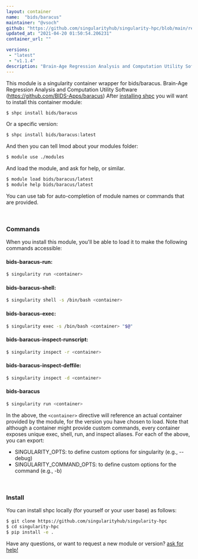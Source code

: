```yaml
---
layout: container
name:  "bids/baracus"
maintainer: "@vsoch"
github: "https://github.com/singularityhub/singularity-hpc/blob/main/registry/bids/baracus/container.yaml"
updated_at: "2021-04-20 01:50:54.206231"
container_url: ""

versions:
 - "latest"
 - "v1.1.4"
description: "Brain-Age Regression Analysis and Computation Utility Software (https://github.com/BIDS-Apps/baracus)"
---
```


This module is a singularity container wrapper for bids/baracus.
Brain-Age Regression Analysis and Computation Utility Software (https://github.com/BIDS-Apps/baracus)
After [installing shpc](#install) you will want to install this container module:

```bash
$ shpc install bids/baracus
```

Or a specific version:

```bash
$ shpc install bids/baracus:latest
```

And then you can tell lmod about your modules folder:

```bash
$ module use ./modules
```

And load the module, and ask for help, or similar.

```bash
$ module load bids/baracus/latest
$ module help bids/baracus/latest
```

You can use tab for auto-completion of module names or commands that are provided.

<br>

### Commands

When you install this module, you'll be able to load it to make the following commands accessible:

#### bids-baracus-run:

```bash
$ singularity run <container>
```

#### bids-baracus-shell:

```bash
$ singularity shell -s /bin/bash <container>
```

#### bids-baracus-exec:

```bash
$ singularity exec -s /bin/bash <container> "$@"
```

#### bids-baracus-inspect-runscript:

```bash
$ singularity inspect -r <container>
```

#### bids-baracus-inspect-deffile:

```bash
$ singularity inspect -d <container>
```



#### bids-baracus

```bash
$ singularity run <container>
```


In the above, the `<container>` directive will reference an actual container provided
by the module, for the version you have chosen to load. Note that although a container
might provide custom commands, every container exposes unique exec, shell, run, and
inspect aliases. For each of the above, you can export:

 - SINGULARITY_OPTS: to define custom options for singularity (e.g., --debug)
 - SINGULARITY_COMMAND_OPTS: to define custom options for the command (e.g., -b)

<br>
  
### Install

You can install shpc locally (for yourself or your user base) as follows:

```bash
$ git clone https://github.com/singularityhub/singularity-hpc
$ cd singularity-hpc
$ pip install -e .
```

Have any questions, or want to request a new module or version? [ask for help!](https://github.com/singularityhub/singularity-hpc/issues)